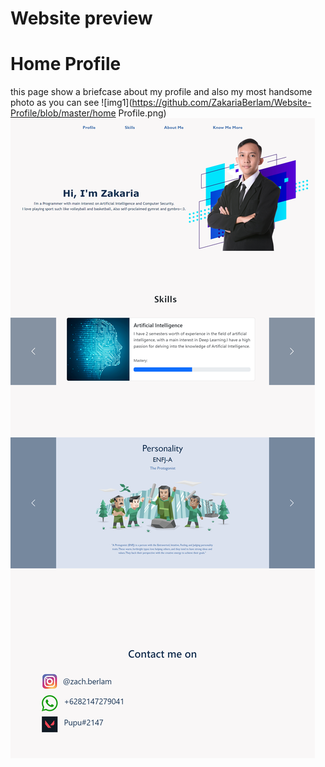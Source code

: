 # Website preview
# Home Profile
this page show a briefcase about my profile and also my most handsome photo as you can see
![img1](https://github.com/ZakariaBerlam/Website-Profile/blob/master/home Profile.png)
![img1](https://github.com/ZakariaBerlam/Website-Profile/blob/master/Preview.png)

